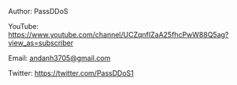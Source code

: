 Author: PassDDoS

YouTube: https://www.youtube.com/channel/UCZqnfIZaA25fhcPwW88Q5ag?view_as=subscriber

Email: andanh3705@gmail.com

Twitter: https://twitter.com/PassDDoS1
